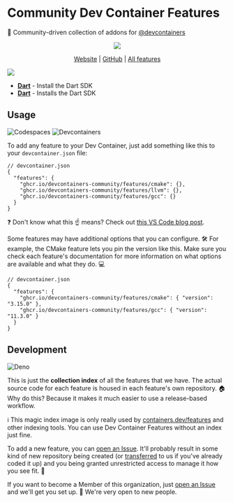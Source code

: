# Community Dev Container Features

🧰 Community-driven collection of addons for [@devcontainers]

<p align=center>
  <img src=https://github.com/devcontainers-community/features/assets/61068799/dc90e2b0-0ad7-4ca5-9315-29b245100444>
</p>

<p align=center>
  <a href="https://devcontainers.community/features/">Website</a>
  | <a href="https://github.com/devcontainers-community/features">GitHub</a>
  | <a href="https://containers.dev/features">All features</a>
</p>

[![](https://img.shields.io/static/v1?style=for-the-badge&message=%F0%9F%A7%B0+Add+a+feature&color=CB3837&label=)](https://github.com/devcontainers-community/features/discussions/new?category=ideas)

<!-- prettier-ignore-start -->
<!-- START_FEATURE_LIST -->

- **[Dart](https://devcontainers.community/features-dart-sdk/)** - Install the Dart SDK
- **[Dart](undefined)** - Installs the Dart SDK

<!-- END_FEATURE_LIST -->
<!-- prettier-ignore-end -->

## Usage

![Codespaces](https://img.shields.io/static/v1?style=for-the-badge&message=Codespaces&color=181717&logo=GitHub&logoColor=FFFFFF&label=)
![Devcontainers](https://img.shields.io/static/v1?style=for-the-badge&message=Devcontainers&color=2496ED&logo=Docker&logoColor=FFFFFF&label=)

To add any feature to your Dev Container, just add something like this to your
`devcontainer.json` file:

```jsonc
// devcontainer.json
{
  "features": {
    "ghcr.io/devcontainers-community/features/cmake": {},
    "ghcr.io/devcontainers-community/features/llvm": {},
    "ghcr.io/devcontainers-community/features/gcc": {}
  }
}
```

❓ Don't know what this ☝ means? Check out [this VS Code blog post].

Some features may have additional options that you can configure. 🛠️ For
example, the CMake feature lets you pin the version like this. Make sure you
check each feature's documentation for more information on what options are
available and what they do. 💻

```jsonc
// devcontainer.json
{
  "features": {
    "ghcr.io/devcontainers-community/features/cmake": { "version": "3.15.0" },
    "ghcr.io/devcontainers-community/features/gcc": { "version": "11.3.0" }
  }
}
```

## Development

![Deno](https://img.shields.io/static/v1?style=for-the-badge&message=Deno&color=000000&logo=Deno&logoColor=FFFFFF&label=)

This is just the **collection index** of all the features that we have. The
actual source code for each feature is housed in each feature's own repository.
🏠 Why do this? Because it makes it much easier to use a release-based workflow.

ℹ This magic index image is only really used by [containers.dev/features] and
other indexing tools. You can use Dev Container Features without an index just
fine.

To add a new feature, you can [open an Issue]. It'll probably result in some
kind of new repository being created (or [transferred] to us if you've already
coded it up) and you being granted unrestricted access to manage it how you see
fit. 🤗

If you want to become a Member of this organization, just [open an Issue] and
we'll get you set up. 🎉 We're very open to new people.

<!-- prettier-ignore-start -->
[this vs code blog post]: https://code.visualstudio.com/blogs/2022/09/15/dev-container-features
[@devcontainers]: https://github.com/devcontainers
[open an issue]: https://github.com/devcontainers-community/features/issues/new
[what's in-scope for this project]: https://github.com/devcontainers-community/features/blob/main/CONTRIBUTING.md
[transferred]: https://docs.github.com/en/github/administering-a-repository/transferring-a-repository
[containers.dev/features]: https://containers.dev/features
<!-- prettier-ignore-end -->
